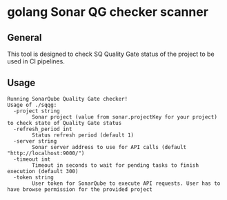 # golang Sonar QG checker scanner
## General

This tool is designed to check SQ Quality Gate status of the project to be used
in CI pipelines.

## Usage 
```
Running SonarQube Quality Gate checker!
Usage of ./sqqg:
  -project string
        Sonar project (value from sonar.projectKey for your project) to check state of Quality Gate status
  -refresh_period int
        Status refresh period (default 1)
  -server string
        Sonar server address to use for API calls (default "http://localhost:9000/")
  -timeout int
        Timeout in seconds to wait for pending tasks to finish execution (default 300)
  -token string
        User token for SonarQube to execute API requests. User has to have browse permission for the provided project
```
